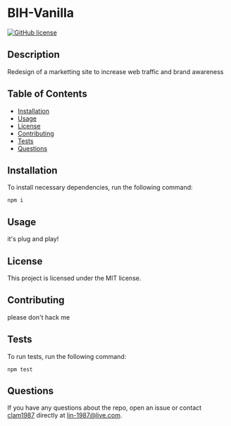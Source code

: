 # BIH-Vanilla
[![GitHub license](https://img.shields.io/badge/license-MIT-blue.svg)](https://github.com/clam1987/bih-vanilla)
## Description
Redesign of a marketting site to increase web traffic and brand awareness
## Table of Contents 
* [Installation](#installation)
* [Usage](#usage)
* [License](#license)
* [Contributing](#contributing)
* [Tests](#tests)
* [Questions](#questions)
## Installation
To install necessary dependencies, run the following command:
```
npm i
```
## Usage
it's plug and play!
## License
This project is licensed under the MIT license.
## Contributing
please don't hack me
## Tests
To run tests, run the following command:
```
npm test
```
## Questions
If you have any questions about the repo, open an issue or contact [clam1987](undefined) directly at lin-1987@live.com.